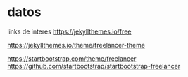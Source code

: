 # datos
links de interes
https://jekyllthemes.io/free

https://jekyllthemes.io/theme/freelancer-theme

https://startbootstrap.com/theme/freelancer
https://github.com/startbootstrap/startbootstrap-freelancer
